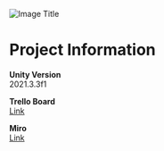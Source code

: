 ![Image Title](https://otto-spaude.me/gh-media/project-vulkan-light-v3.png)
# Project Information
**Unity Version**  
2021.3.3f1

**Trello Board**  
[Link](https://trello.com/b/zf8l4MgY/project-vulkan)

**Miro**  
[Link](https://miro.com/app/board/uXjVOCjGF4Y=/?share_link_id=898203041681)
